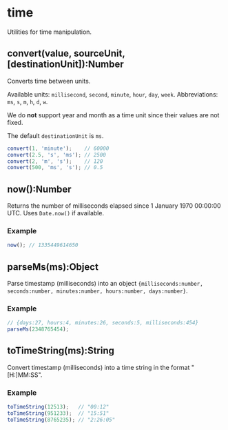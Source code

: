 # time #

Utilities for time manipulation.


## convert(value, sourceUnit, [destinationUnit]):Number

Converts time between units.

Available units: `millisecond`, `second`, `minute`, `hour`, `day`, `week`.
Abbreviations: `ms`, `s`, `m`, `h`, `d`, `w`.

We do **not** support year and month as a time unit since their values are not
fixed.

The default `destinationUnit` is `ms`.

```js
convert(1, 'minute');    // 60000
convert(2.5, 's', 'ms'); // 2500
convert(2, 'm', 's');    // 120
convert(500, 'ms', 's'); // 0.5
```



## now():Number

Returns the number of milliseconds elapsed since 1 January 1970 00:00:00 UTC.
Uses `Date.now()` if available.

### Example

```js
now(); // 1335449614650
```



## parseMs(ms):Object

Parse timestamp (milliseconds) into an object `{milliseconds:number,
seconds:number, minutes:number, hours:number, days:number}`.

### Example

```js
// {days:27, hours:4, minutes:26, seconds:5, milliseconds:454}
parseMs(2348765454);
```



## toTimeString(ms):String

Convert timestamp (milliseconds) into a time string in the format "[H:]MM:SS".

### Example

```js
toTimeString(12513);   // "00:12"
toTimeString(951233);  // "15:51"
toTimeString(8765235); // "2:26:05"
```
